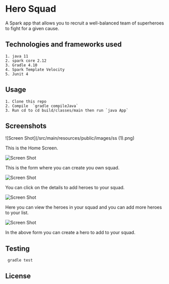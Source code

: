 # Hero Squad

A Spark app that allows you to recruit a well-balanced team of superheroes to fight for a given cause.

## Technologies and frameworks used
    1. java 11
    2. spark core 2.12
    3. Gradle 4.10
    4. Spark Template Velocity
    5. Junit 4

## Usage

    1. Clone this repo
    2. Compile  `gradle compileJava`
    3. Run cd to cd build/classes/main then run `java App`

## Screenshots

![Screen Shot](/src/main/resources/public/images/ss (1).png)

This is the Home Screen.

![Screen Shot]()

This is the form where you can create you own squad.

![Screen Shot]()

You can click on the details to add heroes to your squad.

![Screen Shot]()

Here you can view the heroes in your squad and you can add more heroes to your list.

![Screen Shot]()

In the above form you can create a hero to add to your squad.

## Testing

   ```java
    gradle test
```

## License

